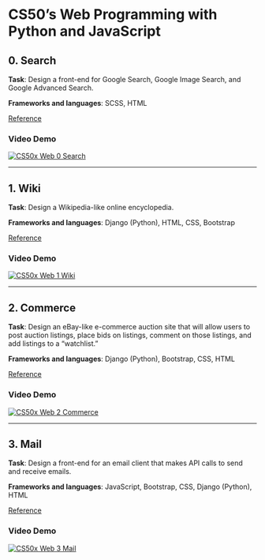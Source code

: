 # CS50’s Web Programming with Python and JavaScript

## 0. Search

**Task**: Design a front-end for Google Search, Google Image Search, and Google Advanced Search.

**Frameworks and languages**: SCSS, HTML

[Reference](https://cs50.harvard.edu/web/2020/projects/0/search/)

### Video Demo
[![CS50x Web 0 Search](http://img.youtube.com/vi/oXvGQq8TZgg/0.jpg)](http://www.youtube.com/watch?v=oXvGQq8TZgg "CS50x Web 0 Search")

---

## 1. Wiki

**Task**: Design a Wikipedia-like online encyclopedia.

**Frameworks and languages**: Django (Python), HTML, CSS, Bootstrap

[Reference](https://cs50.harvard.edu/web/2020/projects/1/wiki/)

### Video Demo
[![CS50x Web 1 Wiki](http://img.youtube.com/vi/7c-WcsWmG8A/0.jpg)](http://www.youtube.com/watch?v=7c-WcsWmG8A "CS50x Web 1 Wiki")

---

## 2. Commerce

**Task**: Design an eBay-like e-commerce auction site that will allow users to post auction listings, place bids on listings, comment on those listings, and add listings to a “watchlist.”

**Frameworks and languages**: Django (Python), Bootstrap, CSS, HTML

[Reference](https://cs50.harvard.edu/web/2020/projects/2/commerce/)

### Video Demo
[![CS50x Web 2 Commerce](http://img.youtube.com/vi/VUV18AGy96s/0.jpg)](http://www.youtube.com/watch?v=VUV18AGy96s "CS50x Web 2 Commerce")

---

## 3. Mail

**Task**: Design a front-end for an email client that makes API calls to send and receive emails.

**Frameworks and languages**: JavaScript, Bootstrap, CSS, Django (Python), HTML

[Reference](https://cs50.harvard.edu/web/2020/projects/3/mail/)

### Video Demo
[![CS50x Web 3 Mail](http://img.youtube.com/vi/l3oFbaBt12s/0.jpg)](http://www.youtube.com/watch?v=l3oFbaBt12s "CS50x Web 3 Mail")